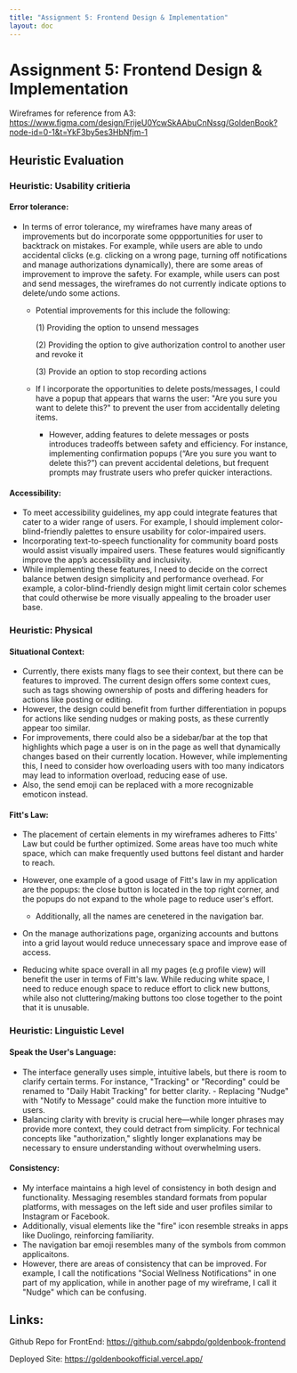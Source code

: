 ```yaml
---
title: "Assignment 5: Frontend Design & Implementation"
layout: doc
---
```


# Assignment 5: Frontend Design & Implementation

Wireframes for reference from A3: https://www.figma.com/design/FrijeU0YcwSkAAbuCnNssg/GoldenBook?node-id=0-1&t=YkF3by5es3HbNfjm-1


## Heuristic Evaluation

### Heuristic: Usability critieria

#### __Error tolerance__: 

- In terms of error tolerance, my wireframes have many areas of improvements but do incorporate some oppportunities for user to backtrack on mistakes. For example, while users are able to undo accidental clicks (e.g. clicking on a wrong page, turning off notifications and manage authorizations dynamically), there are some areas of improvement to improve the safety. For example, while users can post and send messages, the wireframes do not currently indicate options to delete/undo some actions. 
    - Potential improvements for this include the following:

        (1) Providing the option to unsend messages

        (2) Providing the option to give authorization control to another user and revoke it

        (3) Provide an option to stop recording actions
    - If I incorporate the opportunities to delete posts/messages, I could have a popup that appears that warns the user: "Are you sure you want to delete this?" to prevent the user from accidentally deleting items. 
        - However, adding features to delete messages or posts introduces tradeoffs between safety and efficiency. For instance, implementing confirmation popups (“Are you sure you want to delete this?”) can prevent accidental deletions, but frequent prompts may frustrate users who prefer quicker interactions.

#### __Accessibility__:

- To meet accessibility guidelines, my app could integrate features that cater to a wider range of users. For example, I should implement color-blind-friendly palettes to ensure usability for color-impaired users. 
- Incorporating text-to-speech functionality for community board posts would assist visually impaired users. These features would significantly improve the app’s accessibility and inclusivity. 
- While implementing these features, I need to decide on the correct balance betwen design simplicity and performance overhead. For example, a color-blind-friendly design might limit certain color schemes that could otherwise be more visually appealing to the broader user base.


### Heuristic: Physical

#### __Situational Context__:  
- Currently, there exists many flags to see their context, but there can be features to improved. The current design offers some context cues, such as tags showing ownership of posts and differing headers for actions like posting or editing.
- However, the design could benefit from further differentiation in popups for actions like sending nudges or making posts, as these currently appear too similar.
- For improvements, there could also be a sidebar/bar at the top that highlights which page a user is on in the page as well that dynamically changes based on their currently location. However, while implementing this, I need to consider how overloading users with too many indicators may lead to information overload, reducing ease of use.
- Also, the send emoji can be replaced with a more recognizable emoticon instead. 

#### __Fitt's Law__:

- The placement of certain elements in my wireframes adheres to Fitts' Law but could be further optimized. Some areas have too much white space, which can make frequently used buttons feel distant and harder to reach.

- However, one example of a good usage of Fitt's law in my application are the popups: the close button is located in the top right corner, and the popups do not expand to the whole page to reduce user's effort. 
    - Additionally, all the names are cenetered in the navigation bar.

- On the manage authorizations page, organizing accounts and buttons into a grid layout would reduce unnecessary space and improve ease of access. 
- Reducing white space overall in all my pages (e.g profile view) will benefit the user in terms of Fitt's law. While reducing white space, I need to reduce enough space to reduce effort to click new buttons, while also not cluttering/making buttons too close together to the point that it is unusable.

### Heuristic: Linguistic Level

#### __Speak the User's Language__: 

- The interface generally uses simple, intuitive labels, but there is room to clarify certain terms. For instance, "Tracking" or "Recording" could be renamed to "Daily Habit Tracking" for better clarity. - Replacing "Nudge" with "Notify to Message" could make the function more intuitive to users. 
- Balancing clarity with brevity is crucial here—while longer phrases may provide more context, they could detract from simplicity. For technical concepts like "authorization," slightly longer explanations may be necessary to ensure understanding without overwhelming users.

#### __Consistency__: 

- My interface maintains a high level of consistency in both design and functionality. Messaging resembles standard formats from popular platforms, with messages on the left side and user profiles similar to Instagram or Facebook. 
- Additionally, visual elements like the "fire" icon resemble streaks in apps like Duolingo, reinforcing familiarity. 
- The navigation bar emoji resembles many of the symbols from common applicaitons.
- However, there are areas of consistency that can be improved. For example, I call the notifications "Social Wellness Notifications" in one part of my application, while in another page of my wireframe, I call it "Nudge" which can be confusing. 

## Links:

Github Repo for FrontEnd: 
https://github.com/sabpdo/goldenbook-frontend 


Deployed Site: https://goldenbookofficial.vercel.app/ 
